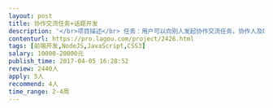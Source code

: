 ```yaml
---                
layout: post       
title: 协作交流任务+话题开发           
description: '</br>项目描述</br> 任务：用户可以向别人发起协作交流任务，协作人及时收到协作任务，并能回复和查看别人回复</br> 话题：用户发起讨论话题，其他用户对话题阅读、关注和回帖，用户对回帖有点赞和回复功能</br> 主要功能点</br> 任务：用户发送协作任务、确认收到协作、回复协作、查看协作详情、查看历史协作、查看自己发出的协作</br> 用户能向通讯录内指定人员发送协作交流，协作人员能及时收到任务，回复和确认任务都运用融云推送机制保证及时性</br> 话题：话题概览、我关注的话题、我发出的话题、热门话题、发起话题、关注话题、话题详情、参与回帖、对回帖点赞、回复</br></br> 可参考作品 贴吧 微博</br></br> 人员要求</br> 要求熟悉vue等MVVM框架 熟悉 Webpack，有 Vue2.x 开发经验优先考虑，熟练使用 vue-router、vue-resource、vuex 等开发过中等复杂程度的前端应用；熟悉 html5、css3，能独立完成符合 W3C 标准的 html5 响应式布局的页面制作；</br>'     
contenturl: https://pro.lagou.com/project/2426.html      
tags: [前端开发,NodeJS,JavaScript,CSS3]            
salary: 10000-20000元          
publish_time: 2017-04-05 16:28:52         
review: 2440人                   
apply: 5人                   
recommend: 4人                   
time_range: 2-4周              
---                 
```

